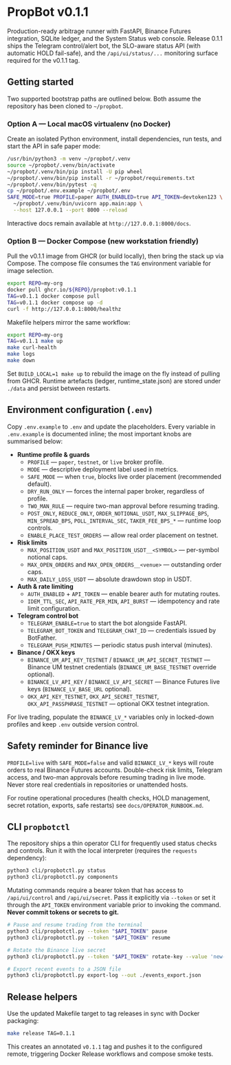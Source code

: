 # PropBot v0.1.1

Production-ready arbitrage runner with FastAPI, Binance Futures integration, SQLite
ledger, and the System Status web console. Release 0.1.1 ships the Telegram
control/alert bot, the SLO-aware status API (with automatic HOLD fail-safe), and
the `/api/ui/status/...` monitoring surface required for the v0.1.1 tag.

## Getting started

Two supported bootstrap paths are outlined below. Both assume the repository has
been cloned to `~/propbot`.

### Option A — Local macOS virtualenv (no Docker)

Create an isolated Python environment, install dependencies, run tests, and
start the API in safe paper mode:

```bash
/usr/bin/python3 -m venv ~/propbot/.venv
source ~/propbot/.venv/bin/activate
~/propbot/.venv/bin/pip install -U pip wheel
~/propbot/.venv/bin/pip install -r ~/propbot/requirements.txt
~/propbot/.venv/bin/pytest -q
cp ~/propbot/.env.example ~/propbot/.env
SAFE_MODE=true PROFILE=paper AUTH_ENABLED=true API_TOKEN=devtoken123 \
  ~/propbot/.venv/bin/uvicorn app.main:app \
  --host 127.0.0.1 --port 8000 --reload
```

Interactive docs remain available at `http://127.0.0.1:8000/docs`.

### Option B — Docker Compose (new workstation friendly)

Pull the v0.1.1 image from GHCR (or build locally), then bring the stack up via
Compose. The compose file consumes the `TAG` environment variable for image
selection.

```bash
export REPO=my-org
docker pull ghcr.io/${REPO}/propbot:v0.1.1
TAG=v0.1.1 docker compose pull
TAG=v0.1.1 docker compose up -d
curl -f http://127.0.0.1:8000/healthz
```

Makefile helpers mirror the same workflow:

```bash
export REPO=my-org
TAG=v0.1.1 make up
make curl-health
make logs
make down
```

Set `BUILD_LOCAL=1 make up` to rebuild the image on the fly instead of pulling
from GHCR. Runtime artefacts (ledger, runtime_state.json) are stored under
`./data` and persist between restarts.

## Environment configuration (`.env`)

Copy `.env.example` to `.env` and update the placeholders. Every variable in
`.env.example` is documented inline; the most important knobs are summarised
below:

- **Runtime profile & guards**
  - `PROFILE` — `paper`, `testnet`, or `live` broker profile.
  - `MODE` — descriptive deployment label used in metrics.
  - `SAFE_MODE` — when `true`, blocks live order placement (recommended
    default).
  - `DRY_RUN_ONLY` — forces the internal paper broker, regardless of profile.
  - `TWO_MAN_RULE` — require two-man approval before resuming trading.
  - `POST_ONLY`, `REDUCE_ONLY`, `ORDER_NOTIONAL_USDT`, `MAX_SLIPPAGE_BPS`,
    `MIN_SPREAD_BPS`, `POLL_INTERVAL_SEC`, `TAKER_FEE_BPS_*` — runtime loop
    controls.
  - `ENABLE_PLACE_TEST_ORDERS` — allow real order placement on testnet.
- **Risk limits**
  - `MAX_POSITION_USDT` and `MAX_POSITION_USDT__<SYMBOL>` — per-symbol notional
    caps.
  - `MAX_OPEN_ORDERS` and `MAX_OPEN_ORDERS__<venue>` — outstanding order caps.
  - `MAX_DAILY_LOSS_USDT` — absolute drawdown stop in USDT.
- **Auth & rate limiting**
  - `AUTH_ENABLED` + `API_TOKEN` — enable bearer auth for mutating routes.
  - `IDEM_TTL_SEC`, `API_RATE_PER_MIN`, `API_BURST` — idempotency and rate
    limit configuration.
- **Telegram control bot**
  - `TELEGRAM_ENABLE=true` to start the bot alongside FastAPI.
  - `TELEGRAM_BOT_TOKEN` and `TELEGRAM_CHAT_ID` — credentials issued by
    BotFather.
  - `TELEGRAM_PUSH_MINUTES` — periodic status push interval (minutes).
- **Binance / OKX keys**
  - `BINANCE_UM_API_KEY_TESTNET` / `BINANCE_UM_API_SECRET_TESTNET` — Binance
    UM testnet credentials (`BINANCE_UM_BASE_TESTNET` override optional).
  - `BINANCE_LV_API_KEY` / `BINANCE_LV_API_SECRET` — Binance Futures live keys
    (`BINANCE_LV_BASE_URL` optional).
  - `OKX_API_KEY_TESTNET`, `OKX_API_SECRET_TESTNET`,
    `OKX_API_PASSPHRASE_TESTNET` — optional OKX testnet integration.

For live trading, populate the `BINANCE_LV_*` variables only in locked-down
profiles and keep `.env` outside version control.

## Safety reminder for Binance live

`PROFILE=live` with `SAFE_MODE=false` and valid `BINANCE_LV_*` keys will route
orders to real Binance Futures accounts. Double-check risk limits, Telegram
access, and two-man approvals before resuming trading in live mode. Never store
real credentials in repositories or unattended hosts.

For routine operational procedures (health checks, HOLD management, secret
rotation, exports, safe restarts) see `docs/OPERATOR_RUNBOOK.md`.

## CLI `propbotctl`

The repository ships a thin operator CLI for frequently used status checks and
controls. Run it with the local interpreter (requires the `requests`
dependency):

```bash
python3 cli/propbotctl.py status
python3 cli/propbotctl.py components
```

Mutating commands require a bearer token that has access to `/api/ui/control`
and `/api/ui/secret`. Pass it explicitly via `--token` or set it through the
`API_TOKEN` environment variable prior to invoking the command. **Never commit
tokens or secrets to git.**

```bash
# Pause and resume trading from the terminal
python3 cli/propbotctl.py --token "$API_TOKEN" pause
python3 cli/propbotctl.py --token "$API_TOKEN" resume

# Rotate the Binance live secret
python3 cli/propbotctl.py --token "$API_TOKEN" rotate-key --value 'new-secret'

# Export recent events to a JSON file
python3 cli/propbotctl.py export-log --out ./events_export.json
```

## Release helpers

Use the updated Makefile target to tag releases in sync with Docker packaging:

```bash
make release TAG=0.1.1
```

This creates an annotated `v0.1.1` tag and pushes it to the configured remote,
triggering Docker Release workflows and compose smoke tests.
